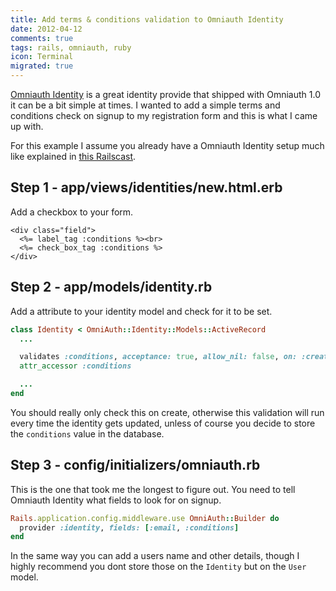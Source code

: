 ```yaml
---
title: Add terms & conditions validation to Omniauth Identity
date: 2012-04-12
comments: true
tags: rails, omniauth, ruby
icon: Terminal
migrated: true
---
```


[Omniauth Identity](https://github.com/intridea/omniauth-identity) is a great
identity provide that shipped with Omniauth 1.0 it can be a bit simple at
times. I wanted to add a simple terms and conditions check on signup to my
registration form and this is what I came up with.

For this example I assume you already have a Omniauth Identity setup much
like explained in [this Railscast](http://railscasts.com/episodes/304-omniauth-identity).

## Step 1 - app/views/identities/new.html.erb

Add a checkbox to your form.

~~~erb
<div class="field">
  <%= label_tag :conditions %><br>
  <%= check_box_tag :conditions %>
</div>
~~~

## Step 2 - app/models/identity.rb

Add a attribute to your identity model and check for it to be set.

~~~ruby
class Identity < OmniAuth::Identity::Models::ActiveRecord
  ...

  validates :conditions, acceptance: true, allow_nil: false, on: :create
  attr_accessor :conditions

  ...
end
~~~


You should really only check this on create, otherwise this validation will
run every time the identity gets updated, unless of course you decide to store
the `conditions` value in the database.

## Step 3 - config/initializers/omniauth.rb

This is the one that took me the longest to figure out. You need to tell
Omniauth Identity what fields to look for on signup.

~~~ruby
Rails.application.config.middleware.use OmniAuth::Builder do
  provider :identity, fields: [:email, :conditions]
end
~~~

In the same way you can add a users name and other details, though I highly
recommend you dont store those on the `Identity` but on the `User` model.
